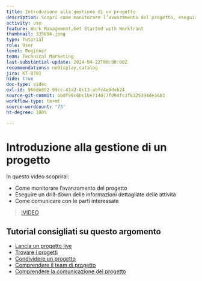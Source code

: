 ```yaml
---
title: Introduzione alla gestione di un progetto
description: Scopri come monitorare l’avanzamento del progetto, eseguire un drill-down dei dettagli delle attività e come comunicare con le parti interessate.
activity: use
feature: Work Management,Get Started with Workfront
thumbnail: 335094.jpeg
type: Tutorial
role: User
level: Beginner
team: Technical Marketing
last-substantial-update: 2024-04-22T00:00:00Z
recommendations: noDisplay,catalog
jira: KT-8781
hide: true
doc-type: video
exl-id: 966de852-99cc-41a2-8c13-abfc4e9dab24
source-git-commit: bbdf99c6bc1be714077fd94fc3f8325394de36b3
workflow-type: tm+mt
source-wordcount: '73'
ht-degree: 100%

---
```


# Introduzione alla gestione di un progetto

In questo video scoprirai:

* Come monitorare l’avanzamento del progetto
* Eseguire un drill-down delle informazioni dettagliate delle attività
* Come comunicare con le parti interessate

>[!VIDEO](https://video.tv.adobe.com/v/3445175/?quality=12&learn=on&enablevpops=1&captions=ita)

## Tutorial consigliati su questo argomento

* [Lancia un progetto live](/help/manage-work/projects/take-a-project-live.md)
* [Trovare i progetti](/help/manage-work/projects/find-projects.md)
* [Condividere un progetto](/help/manage-work/projects/share-a-project.md)
* [Comprendere il team di progetto](/help/manage-work/projects/understand-the-project-team.md)
* [Comprendere la comunicazione del progetto](/help/manage-work/projects/understand-project-communication.md)
